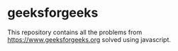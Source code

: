 # geeksforgeeks

This repository contains all the problems from https://www.geeksforgeeks.org solved using javascript.
